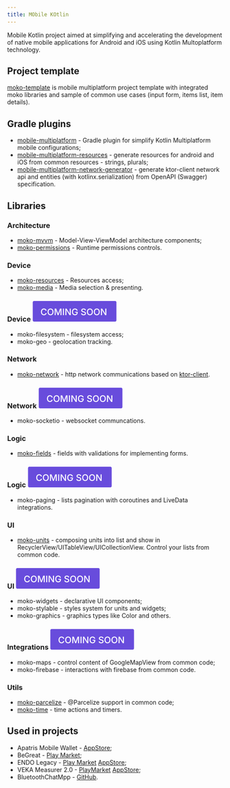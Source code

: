 ```yaml
---
title: MObile KOtlin
---
```

Mobile Kotlin project aimed at simplifying and accelerating the development of native mobile applications for Android and iOS using Kotlin Multoplatform technology.

## Project template
[moko-template](https://github.com/icerockdev/moko-template) is mobile multiplatform project template with integrated moko libraries and sample of common use cases (input form, items list, item details). 

## Gradle plugins
* [mobile-multiplatform](https://github.com/icerockdev/mobile-multiplatform-gradle-plugin) - Gradle plugin for simplify Kotlin Multiplatform mobile configurations;
* [mobile-multiplatform-resources](https://github.com/icerockdev/moko-resources) - generate resources for android and iOS from common resources - strings, plurals;
* [mobile-multiplatform-network-generator](https://github.com/icerockdev/moko-network) - generate ktor-client network api and entities (with kotlinx.serialization) from OpenAPI (Swagger) specification.

## Libraries
### Architecture
* [moko-mvvm](https://github.com/icerockdev/moko-mvvm) - Model-View-ViewModel architecture components;
* [moko-permissions](https://github.com/icerockdev/moko-permissions) - Runtime permissions controls.

### Device
* [moko-resources](https://github.com/icerockdev/moko-resources) - Resources access;
* [moko-media](https://github.com/icerockdev/moko-media) - Media selection & presenting.

### Device ![coming soon](assets/img/soon.svg)
* moko-filesystem - filesystem access;
* moko-geo - geolocation tracking.

### Network
* [moko-network](https://github.com/icerockdev/moko-network) - http network communications based on [ktor-client](https://github.com/ktorio/ktor).

### Network ![coming soon](assets/img/soon.svg)
* moko-socketio - websocket communcations.

### Logic
* [moko-fields](https://github.com/icerockdev/moko-fields) - fields with validations for implementing forms.

### Logic ![coming soon](assets/img/soon.svg)
* moko-paging - lists pagination with coroutines and LiveData integrations.

### UI
* [moko-units](https://github.com/icerockdev/moko-units) - composing units into list and show in RecyclerView/UITableView/UICollectionView. Control your lists from common code.

### UI ![coming soon](assets/img/soon.svg)
* moko-widgets - declarative UI components;
* moko-stylable - styles system for units and widgets;
* moko-graphics - graphics types like Color and others.

### Integrations ![coming soon](assets/img/soon.svg)
* moko-maps - control content of GoogleMapView from common code;
* moko-firebase - interactions with firebase from common code.

### Utils
* [moko-parcelize](https://github.com/icerockdev/moko-parcelize) - @Parcelize support in common code;
* [moko-time](https://github.com/icerockdev/moko-time) - time actions and timers.

## Used in projects
* Apatris Mobile Wallet - [AppStore](https://apps.apple.com/us/app/apatris-mobile-wallet/id1454765749);
* BeGreat - [Play Market](https://play.google.com/store/apps/details?id=ru.begreatapp);
* ENDO Legacy - [Play Market](https://play.google.com/store/apps/details?id=im.endo.legacy) [AppStore](https://apps.apple.com/us/app/endo-legacy/id1435147480);
* VEKA Measurer 2.0 - [PlayMarket](https://play.google.com/store/apps/details?id=com.veka.windowmeasurer.new) [AppStore](https://apps.apple.com/ru/app/%D0%B7%D0%B0%D0%BC%D0%B5%D1%80%D1%89%D0%B8%D0%BA-%D0%BE%D0%BA%D0%BE%D0%BD-2-0/id1455318730);
* BluetoothChatMpp - [GitHub](https://github.com/Tetraquark/BluetoothChatMpp).
